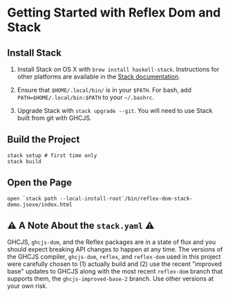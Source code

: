 # Getting Started with Reflex Dom and Stack

## Install Stack

1. Install Stack on OS X with `brew install haskell-stack`. Instructions for other
   platforms are available in the
   [Stack documentation](http://docs.haskellstack.org/en/stable/README.html).

2. Ensure that `$HOME/.local/bin/` is in your `$PATH`. For bash, add
   `PATH=$HOME/.local/bin:$PATH` to your `~/.bashrc`.

3. Upgrade Stack with `stack upgrade --git`. You will need to use Stack
   built from git with GHCJS.

## Build the Project

    stack setup # first time only
    stack build

## Open the Page

    open `stack path --local-install-root`/bin/reflex-dom-stack-demo.jsexe/index.html

## :warning: A Note About the `stack.yaml` :warning:

GHCJS, `ghcjs-dom`, and the Reflex packages are in a state of flux and you
should expect breaking API changes to happen at any time. The versions of the
GHCJS compiler, `ghcjs-dom`, `reflex`, and `reflex-dom` used in this project
were carefully chosen to (1) actually build and (2) use the recent "improved
base" updates to GHCJS along with the most recent `reflex-dom` branch that
supports them, the `ghcjs-improved-base-2` branch. Use other versions at your
own risk.
